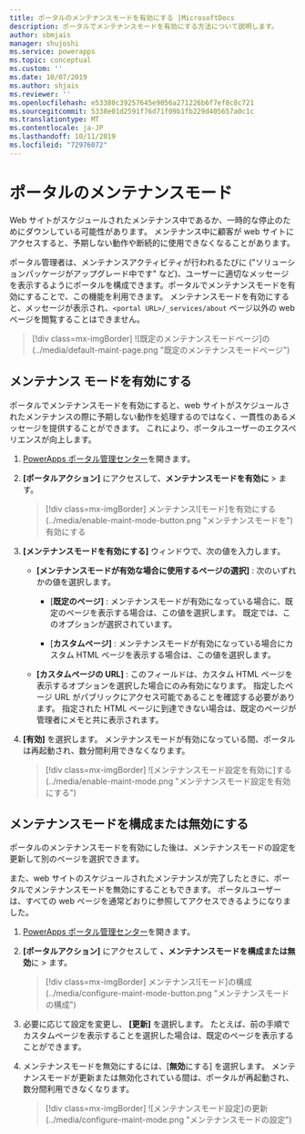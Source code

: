 ```yaml
---
title: ポータルのメンテナンスモードを有効にする |MicrosoftDocs
description: ポータルでメンテナンスモードを有効にする方法について説明します。
author: sbmjais
manager: shujoshi
ms.service: powerapps
ms.topic: conceptual
ms.custom: ''
ms.date: 10/07/2019
ms.author: shjais
ms.reviewer: ''
ms.openlocfilehash: e53380c39257645e9056a271226b6f7ef8c8c721
ms.sourcegitcommit: 5338e01d2591f76d71f09b1fb229d405657a0c1c
ms.translationtype: MT
ms.contentlocale: ja-JP
ms.lasthandoff: 10/11/2019
ms.locfileid: "72976072"
---
```

# <a name="maintenance-mode-for-a-portal"></a>ポータルのメンテナンスモード

Web サイトがスケジュールされたメンテナンス中であるか、一時的な停止のためにダウンしている可能性があります。 メンテナンス中に顧客が web サイトにアクセスすると、予期しない動作や断続的に使用できなくなることがあります。 

ポータル管理者は、メンテナンスアクティビティが行われるたびに ("ソリューションパッケージがアップグレード中です" など)、ユーザーに適切なメッセージを表示するようにポータルを構成できます。ポータルでメンテナンスモードを有効にすることで、この機能を利用できます。 メンテナンスモードを有効にすると、メッセージが表示され、`<portal URL>/_services/about` ページ以外の web ページを閲覧することはできません。

> [!div class=mx-imgBorder]
> ![既定のメンテナンスモードページ]の(../media/default-maint-page.png "既定のメンテナンスモードページ")

## <a name="enable-maintenance-mode"></a>メンテナンス モードを有効にする

ポータルでメンテナンスモードを有効にすると、web サイトがスケジュールされたメンテナンスの際に予期しない動作を処理するのではなく、一貫性のあるメッセージを提供することができます。 これにより、ポータルユーザーのエクスペリエンスが向上します。

1. [PowerApps ポータル管理センター](admin-overview.md)を開きます。

3. **[ポータルアクション]** にアクセスして、**メンテナンスモードを有効に** > ます。

    > [!div class=mx-imgBorder]
    > メンテナンス![モード]を有効にする(../media/enable-maint-mode-button.png "メンテナンスモードを")有効にする

4. **[メンテナンスモードを有効にする]** ウィンドウで、次の値を入力します。
    - **[メンテナンスモードが有効な場合に使用するページの選択]** : 次のいずれかの値を選択します。

        - [**既定のページ]** : メンテナンスモードが有効になっている場合に、既定のページを表示する場合は、この値を選択します。 既定では、このオプションが選択されています。

        - [**カスタムページ]** : メンテナンスモードが有効になっている場合にカスタム HTML ページを表示する場合は、この値を選択します。

    - **[カスタムページの URL]** : このフィールドは、カスタム HTML ページを表示するオプションを選択した場合にのみ有効になります。 指定したページ URL がパブリックにアクセス可能であることを確認する必要があります。 指定された HTML ページに到達できない場合は、既定のページが管理者にメモと共に表示されます。

5. **[有効]** を選択します。 メンテナンスモードが有効になっている間、ポータルは再起動され、数分間利用できなくなります。 

    > [!div class=mx-imgBorder]
    > ![メンテナンスモード設定を有効に]する(../media/enable-maint-mode.png "メンテナンスモード設定を有効にする")

## <a name="configure-or-disable-maintenance-mode"></a>メンテナンスモードを構成または無効にする

ポータルのメンテナンスモードを有効にした後は、メンテナンスモードの設定を更新して別のページを選択できます。

また、web サイトのスケジュールされたメンテナンスが完了したときに、ポータルでメンテナンスモードを無効にすることもできます。 ポータルユーザーは、すべての web ページを通常どおりに参照してアクセスできるようになりました。

1. [PowerApps ポータル管理センター](admin-overview.md)を開きます。

2. **[ポータルアクション]** にアクセスして **、メンテナンスモードを構成または無効**に > ます。

    > [!div class=mx-imgBorder]
    > メンテナンス![モード]の構成(../media/configure-maint-mode-button.png "メンテナンスモードの構成")

3. 必要に応じて設定を変更し、 **[更新]** を選択します。 たとえば、前の手順でカスタムページを表示することを選択した場合は、既定のページを表示することができます。

4. メンテナンスモードを無効にするには、[**無効**にする] を選択します。 メンテナンスモードが更新または無効化されている間は、ポータルが再起動され、数分間利用できなくなります。

    > [!div class=mx-imgBorder]
    > ![メンテナンスモード設定]の更新(../media/configure-maint-mode.png "メンテナンスモードの設定")

